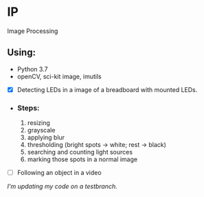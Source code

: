 # IP
Image Processing

## Using:
* Python 3.7
* openCV, sci-kit image, imutils

- [x] Detecting LEDs in a image of a breadboard with mounted LEDs.
* ### Steps:
  1. resizing
  2. grayscale 
  3. applying blur
  4. thresholding (bright spots -> white; rest -> black)
  5. searching and counting light sources
  6. marking those spots in a normal image

- [ ] Following an object in a video

*I'm updating my code on a testbranch.*
